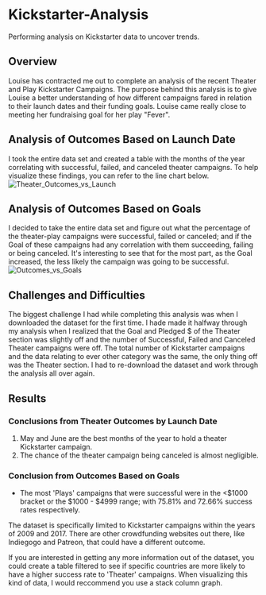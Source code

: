 # Kickstarter-Analysis
Performing analysis on Kickstarter data to uncover trends. 
## Overview 
Louise has contracted me out to complete an analysis of the recent Theater and Play Kickstarter Campaigns. 
The purpose behind this analysis is to give Louise a better understanding of how different campaigns fared in relation to their launch dates and their funding goals. 
Louise came really close to meeting her fundraising goal for her play "Fever".
## Analysis of Outcomes Based on Launch Date
I took the entire data set and created a table with the months of the year correlating with successful, failed, and canceled theater campaigns. 
To help visualize these findings, you can refer to the line chart below.
![Theater_Outcomes_vs_Launch](https://user-images.githubusercontent.com/69607218/130502928-1669b209-5a3f-479e-8dca-8bd678292cfc.png)
## Analysis of Outcomes Based on Goals
I decided to take the entire data set and figure out what the percentage of the theater-play campaigns were successful, failed or canceled; and if the Goal of these campaigns had any correlation with them succeeding, failing or being canceled.
It's interesting to see that for the most part, as the Goal increased, the less likely the campaign was going to be successful.![Outcomes_vs_Goals](https://user-images.githubusercontent.com/69607218/130504843-c05cf935-9332-46e8-8a89-ca959fed6d94.png)
## Challenges and Difficulties
The biggest challenge I had while completing this analysis was when I downloaded the dataset for the first time. I hade made it halfway through my analysis when I realized that the Goal and Pledged $ of the Theater section was slightly off and the number of Successful, Failed and Canceled Theater campaigns were off. The total number of Kickstarter campaigns and the data relating to ever other category was the same, the only thing off was the Theater section. I had to re-download the dataset and work through the analysis all over again.
## Results
### Conclusions from Theater Outcomes by Launch Date
  1. May and June are the best months of the year to hold a theater Kickstarter campaign.
  2. The chance of the theater campaign being canceled is almost negligible. 

### Conclusion from Outcomes Based on Goals
  - The most 'Plays' campaigns that were successful were in the <$1000 bracket or the $1000 - $4999 range; with 75.81% and 72.66% success rates respectively.

The dataset is specifically limited to Kickstarter campaigns within the years of 2009 and 2017. There are other crowdfunding websites out there, like Indiegogo and Patreon, that could have a different outcome.

If you are interested in getting any more information out of the dataset, you could create a table filtered to see if specific countries are more likely to have a higher success rate to 'Theater' campaigns. When visualizing this kind of data, I would reccommend you use a stack column graph.
